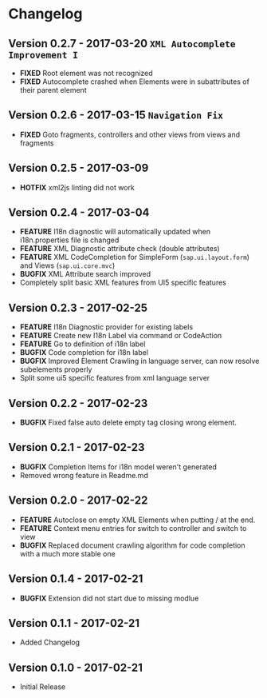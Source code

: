 # Changelog

## Version 0.2.7 - 2017-03-20 `XML Autocomplete Improvement I`

* **FIXED** Root element was not recognized
* **FIXED** Autocomplete crashed when Elements were in subattributes of their parent element

## Version 0.2.6 - 2017-03-15 `Navigation Fix`

* **FIXED** Goto fragments, controllers and other views from views and fragments

## Version 0.2.5 - 2017-03-09

* **HOTFIX** xml2js linting did not work

## Version 0.2.4 - 2017-03-04

* **FEATURE** I18n diagnostic will automatically updated when i18n.properties file is changed
* **FEATURE** XML Diagnostic attribute check (double attributes)
* **FEATURE** XML CodeCompletion for SimpleForm (`sap.ui.layout.form`) and Views (`sap.ui.core.mvc`)
* **BUGFIX** XML Attribute search improved
* Completely split basic XML features from UI5 specific features

## Version 0.2.3 - 2017-02-25

* **FEATURE** I18n Diagnostic provider for existing labels
* **FEATURE** Create new I18n Label via command or CodeAction
* **FEATURE** Go to definition of i18n label
* **BUGFIX** Code completion for i18n label
* **BUGFIX** Improved Element Crawling in language server, can now resolve subelements properly
* Split some ui5 specific features from xml language server

## Version 0.2.2 - 2017-02-23

* **BUGFIX** Fixed false auto delete empty tag closing wrong element.

## Version 0.2.1 - 2017-02-23

* **BUGFIX** Completion Items for i18n model weren't generated
* Removed wrong feature in Readme.md

## Version 0.2.0 - 2017-02-22

* **FEATURE** Autoclose on empty XML Elements when putting / at the end.
* **FEATURE** Context menu entries for switch to controller and switch to view
* **BUGFIX** Replaced document crawling algorithm for code completion with a much more stable one

## Version 0.1.4 - 2017-02-21

* **BUGFIX** Extension did not start due to missing modlue

## Version 0.1.1 - 2017-02-21

* Added Changelog

## Version 0.1.0 - 2017-02-21

* Initial Release